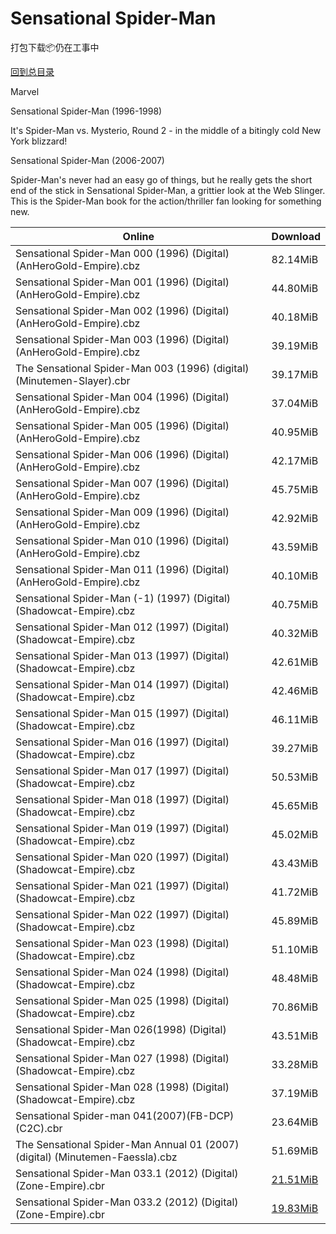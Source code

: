 # Sensational Spider-Man

打包下载📦仍在工事中

[回到总目录](/Catalogs.md)

Marvel

Sensational Spider-Man (1996-1998)

It's Spider-Man vs. Mysterio, Round 2 - in the middle of a bitingly cold New York blizzard!



Sensational Spider-Man (2006-2007)

Spider-Man's never had an easy go of things, but he really gets the short end of the stick in Sensational Spider-Man, a grittier look at the Web Slinger. This is the Spider-Man book for the action/thriller fan looking for something new.





Online | Download
--- | ---
Sensational Spider-Man 000 (1996) (Digital) (AnHeroGold-Empire).cbz | 82.14MiB
Sensational Spider-Man 001 (1996) (Digital) (AnHeroGold-Empire).cbz | 44.80MiB
Sensational Spider-Man 002 (1996) (Digital) (AnHeroGold-Empire).cbz | 40.18MiB
Sensational Spider-Man 003 (1996) (Digital) (AnHeroGold-Empire).cbz | 39.19MiB
The Sensational Spider-Man 003 (1996) (digital) (Minutemen-Slayer).cbr | 39.17MiB
Sensational Spider-Man 004 (1996) (Digital) (AnHeroGold-Empire).cbz | 37.04MiB
Sensational Spider-Man 005 (1996) (Digital) (AnHeroGold-Empire).cbz | 40.95MiB
Sensational Spider-Man 006 (1996) (Digital) (AnHeroGold-Empire).cbz | 42.17MiB
Sensational Spider-Man 007 (1996) (Digital) (AnHeroGold-Empire).cbz | 45.75MiB
Sensational Spider-Man 009 (1996) (Digital) (AnHeroGold-Empire).cbz | 42.92MiB
Sensational Spider-Man 010 (1996) (Digital) (AnHeroGold-Empire).cbz | 43.59MiB
Sensational Spider-Man 011 (1996) (Digital) (AnHeroGold-Empire).cbz | 40.10MiB
Sensational Spider-Man (-1) (1997) (Digital) (Shadowcat-Empire).cbz | 40.75MiB
Sensational Spider-Man 012 (1997) (Digital) (Shadowcat-Empire).cbz | 40.32MiB
Sensational Spider-Man 013 (1997) (Digital) (Shadowcat-Empire).cbz | 42.61MiB
Sensational Spider-Man 014 (1997) (Digital) (Shadowcat-Empire).cbz | 42.46MiB
Sensational Spider-Man 015 (1997) (Digital) (Shadowcat-Empire).cbz | 46.11MiB
Sensational Spider-Man 016 (1997) (Digital) (Shadowcat-Empire).cbz | 39.27MiB
Sensational Spider-Man 017 (1997) (Digital) (Shadowcat-Empire).cbz | 50.53MiB
Sensational Spider-Man 018 (1997) (Digital) (Shadowcat-Empire).cbz | 45.65MiB
Sensational Spider-Man 019 (1997) (Digital) (Shadowcat-Empire).cbz | 45.02MiB
Sensational Spider-Man 020 (1997) (Digital) (Shadowcat-Empire).cbz | 43.43MiB
Sensational Spider-Man 021 (1997) (Digital) (Shadowcat-Empire).cbz | 41.72MiB
Sensational Spider-Man 022 (1997) (Digital) (Shadowcat-Empire).cbz | 45.89MiB
Sensational Spider-Man 023 (1998) (Digital) (Shadowcat-Empire).cbz | 51.10MiB
Sensational Spider-Man 024 (1998) (Digital) (Shadowcat-Empire).cbz | 48.48MiB
Sensational Spider-Man 025 (1998) (Digital) (Shadowcat-Empire).cbz | 70.86MiB
Sensational Spider-Man 026(1998) (Digital) (Shadowcat-Empire).cbz | 43.51MiB
Sensational Spider-Man 027 (1998) (Digital) (Shadowcat-Empire).cbz | 33.28MiB
Sensational Spider-Man 028 (1998) (Digital) (Shadowcat-Empire).cbz | 37.19MiB
Sensational Spider-man 041(2007)(FB-DCP)(C2C).cbr | 23.64MiB
The Sensational Spider-Man Annual 01 (2007) (digital) (Minutemen-Faessla).cbz | 51.69MiB
Sensational Spider-Man 033.1 (2012) (Digital) (Zone-Empire).cbr | [21.51MiB](https://pan.baidu.com/s/1pLC8RiF#list/path=%2F0-Day%20Week%20of%202012%20Q3%2F0-Day%20Week%20of%202012.08.08%2F%E3%82%AB%E3%82%A4%E3%82%B5%E3%82%B5%E3%82%B9%E3%82%B5%E3%82%A6%E3%82%BF%E3%82%B3%E3%82%BF%E3%82%B1%E3%82%AA%E3%82%AB%E3%82%AD%E3%82%A4%E3%82%A6%E3%82%A8%E3%82%A2%E3%82%B5%E3%82%AA%E3%82%BB%E3%82%AA%E3%82%A8%E3%82%AD%E3%82%B3%E3%82%AD%E3%82%AB%E3%82%A4%E3%82%BF%E3%82%A8%E3%82%AD%E3%82%A2&parentPath=%2F0-Day%20Week%20of%202012%20Q3)
Sensational Spider-Man 033.2 (2012) (Digital) (Zone-Empire).cbr | [19.83MiB](https://pan.baidu.com/s/1kVsyrVx#list/path=%2F0-Day%20Week%20of%202012%20Q3%2F0-Day%20Week%20of%202012.08.15%2F%E3%82%AB%E3%82%AD%E3%82%A2%E3%82%BD%E3%82%A4%E3%82%A2%E3%82%A6%E3%82%A4%E3%82%AD%E3%82%B1%E3%82%B3%E3%82%AA%E3%82%AF%E3%82%B7%E3%82%B9%E3%82%AB%E3%82%A6%E3%82%AA%E3%82%BF%E3%82%B9%E3%82%A2%E3%82%B5%E3%82%BF%E3%82%A8%E3%82%B5%E3%82%BB%E3%82%BF%E3%82%AB%E3%82%BD%E3%82%B3%E3%82%BD%E3%82%B9&parentPath=%2F0-Day%20Week%20of%202012%20Q3)